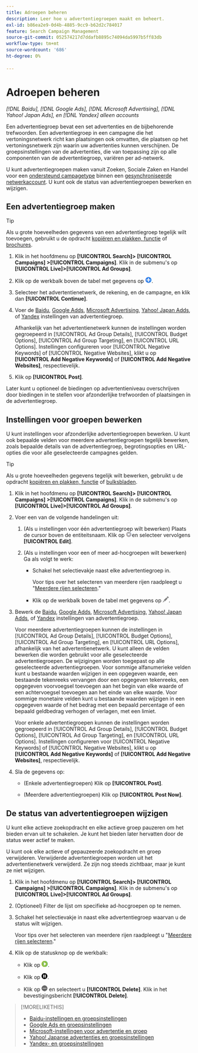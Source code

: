 ```yaml
---
title: Adroepen beheren
description: Leer hoe u advertentiegroepen maakt en beheert.
exl-id: b86ea2e9-0d4b-4885-9cc9-b62d2c784017
feature: Search Campaign Management
source-git-commit: 052574217d7ddafb8895c74094da5997b5ff83db
workflow-type: tm+mt
source-wordcount: '686'
ht-degree: 0%

---
```


# Adroepen beheren

*[!DNL Baidu], [!DNL Google Ads], [!DNL Microsoft Advertising], [!DNL Yahoo! Japan Ads], en [!DNL Yandex] alleen accounts*

Een advertentiegroep bevat een set advertenties en de bijbehorende trefwoorden. Een advertentiegroep in een campagne die het vertoningsnetwerk richt kan plaatsingen ook omvatten, die plaatsen op het vertoningsnetwerk zijn waarin uw advertenties kunnen verschijnen. De groepsinstellingen van de advertenties, die van toepassing zijn op alle componenten van de advertentiegroep, variëren per ad-netwerk.

U kunt advertentiegroepen maken vanuit Zoeken, Sociale Zaken en Handel voor een [ondersteund campagetype](/help/search-social-commerce/introduction/supported-inventory.md) binnen een [gesynchroniseerde netwerkaccount](/help/search-social-commerce/campaign-management/accounts/ad-network-account-about.md). U kunt ook de status van advertentiegroepen bewerken en wijzigen.

## Een advertentiegroep maken

>[!TIP]
>
>Als u grote hoeveelheden gegevens van een advertentiegroep tegelijk wilt toevoegen, gebruikt u de opdracht [kopiëren en plakken, functie](/help/search-social-commerce/campaign-management/campaigns/copy-paste.md) of [brochures](/help/search-social-commerce/campaign-management/bulksheets/bulksheet-about.md).

1. Klik in het hoofdmenu op **[!UICONTROL Search]> [!UICONTROL Campaigns] >[!UICONTROL Campaigns]**. Klik in de submenu&#39;s op **[!UICONTROL Live]>[!UICONTROL Ad Groups]**.

1. Klik op de werkbalk boven de tabel met gegevens op ![Maken](/help/search-social-commerce/assets/add.png "Maken").

1. Selecteer het advertentienetwerk, de rekening, en de campagne, en klik dan **[!UICONTROL Continue]**.

1. Voer de [Baidu](/help/search-social-commerce/campaign-management/campaigns/ad-group-settings-baidu.md), [Google Adds](/help/search-social-commerce/campaign-management/campaigns/ad-group-settings-google.md), [Microsoft Advertising](/help/search-social-commerce/campaign-management/campaigns/ad-group-settings-microsoft.md), [Yahoo! Japan Adds](/help/search-social-commerce/campaign-management/campaigns/ad-group-settings-yahoo-japan.md), of [Yandex](/help/search-social-commerce/campaign-management/campaigns/ad-group-settings-yandex.md) instellingen van advertentiegroep.

   Afhankelijk van het advertentienetwerk kunnen de instellingen worden gegroepeerd in [!UICONTROL Ad Group Details], [!UICONTROL Budget Options], [!UICONTROL Ad Group Targeting], en [!UICONTROL URL Options]. Instellingen configureren voor [!UICONTROL Negative Keywords] of [!UICONTROL Negative Websites], klikt u op **[!UICONTROL Add Negative Keywords]** of **[!UICONTROL Add Negative Websites]**, respectievelijk.

1. Klik op **[!UICONTROL Post]**.

Later kunt u optioneel de biedingen op advertentieniveau overschrijven door biedingen in te stellen voor afzonderlijke trefwoorden of plaatsingen in de advertentiegroep.

## Instellingen voor groepen bewerken

U kunt instellingen voor afzonderlijke advertentiegroepen bewerken. U kunt ook bepaalde velden voor meerdere advertentiegroepen tegelijk bewerken, zoals bepaalde details van de advertentiegroep, begrotingsopties en URL-opties die voor alle geselecteerde campagnes gelden.

>[!TIP]
>
>Als u grote hoeveelheden gegevens tegelijk wilt bewerken, gebruikt u de opdracht [kopiëren en plakken, functie](/help/search-social-commerce/campaign-management/campaigns/copy-paste.md) of [bulksbladen](/help/search-social-commerce/campaign-management/bulksheets/bulksheet-about.md).

1. Klik in het hoofdmenu op **[!UICONTROL Search]> [!UICONTROL Campaigns] >[!UICONTROL Campaigns]**. Klik in de submenu&#39;s op **[!UICONTROL Live]>[!UICONTROL Ad Groups]**.

1. Voer een van de volgende handelingen uit:

   1. (Als u instellingen voor één advertentiegroep wilt bewerken) Plaats de cursor boven de entiteitsnaam. Klik op ![Menupictogram](/help/search-social-commerce/assets/arrow-dropdown-menu.png "Menupictogram")en selecteer vervolgens **[!UICONTROL Edit]**.

   1. (Als u instellingen voor een of meer ad-hocgroepen wilt bewerken) Ga als volgt te werk:

      * Schakel het selectievakje naast elke advertentiegroep in.

        Voor tips over het selecteren van meerdere rijen raadpleegt u &quot;[Meerdere rijen selecteren](/help/search-social-commerce/common-tasks/navigation-editing-selection/multiple-rows-select.md).&quot;

      * Klik op de werkbalk boven de tabel met gegevens op ![Bewerken](/help/search-social-commerce/assets/edit.png "Bewerken").

1. Bewerk de [Baidu](/help/search-social-commerce/campaign-management/campaigns/ad-group-settings-baidu.md), [Google Adds](/help/search-social-commerce/campaign-management/campaigns/ad-group-settings-google.md), [Microsoft Advertising](/help/search-social-commerce/campaign-management/campaigns/ad-group-settings-microsoft.md), [Yahoo! Japan Adds](/help/search-social-commerce/campaign-management/campaigns/ad-group-settings-yahoo-japan.md), of [Yandex](/help/search-social-commerce/campaign-management/campaigns/ad-group-settings-yandex.md) instellingen van advertentiegroep.

   Voor meerdere advertentiegroepen kunnen de instellingen in [!UICONTROL Ad Group Details], [!UICONTROL Budget Options], [!UICONTROL Ad Group Targeting], en [!UICONTROL URL Options], afhankelijk van het advertentienetwerk. U kunt alleen de velden bewerken die worden gebruikt voor alle geselecteerde advertentiegroepen. De wijzigingen worden toegepast op alle geselecteerde advertentiegroepen. Voor sommige alfanumerieke velden kunt u bestaande waarden wijzigen in een opgegeven waarde, een bestaande tekenreeks vervangen door een opgegeven tekenreeks, een opgegeven voorvoegsel toevoegen aan het begin van elke waarde of een achtervoegsel toevoegen aan het einde van elke waarde. Voor sommige monetaire velden kunt u bestaande waarden wijzigen in een opgegeven waarde of het bedrag met een bepaald percentage of een bepaald geldbedrag verhogen of verlagen, met een limiet.

   Voor enkele advertentiegroepen kunnen de instellingen worden gegroepeerd in [!UICONTROL Ad Group Details], [!UICONTROL Budget Options], [!UICONTROL Ad Group Targeting], en [!UICONTROL URL Options]. Instellingen configureren voor [!UICONTROL Negative Keywords] of [!UICONTROL Negative Websites], klikt u op **[!UICONTROL Add Negative Keywords]** of **[!UICONTROL Add Negative Websites]**, respectievelijk.

1. Sla de gegevens op:

   * (Enkele advertentiegroepen) Klik op **[!UICONTROL Post]**.

   * (Meerdere advertentiegroepen) Klik op **[!UICONTROL Post Now]**.

## De status van advertentiegroepen wijzigen

U kunt elke actieve zoekopdracht en elke actieve groep pauzeren om het bieden ervan uit te schakelen. Je kunt het bieden later hervatten door de status weer actief te maken.

U kunt ook elke actieve of gepauzeerde zoekopdracht en groep verwijderen. Verwijderde advertentiegroepen worden uit het advertentienetwerk verwijderd. Ze zijn nog steeds zichtbaar, maar je kunt ze niet wijzigen.

1. Klik in het hoofdmenu op **[!UICONTROL Search]> [!UICONTROL Campaigns] >[!UICONTROL Campaigns]**. Klik in de submenu&#39;s op **[!UICONTROL Live]>[!UICONTROL Ad Groups]**.

1. (Optioneel) Filter de lijst om specifieke ad-hocgroepen op te nemen.

1. Schakel het selectievakje in naast elke advertentiegroep waarvan u de status wilt wijzigen.

   Voor tips over het selecteren van meerdere rijen raadpleegt u &quot;[Meerdere rijen selecteren](/help/search-social-commerce/common-tasks/navigation-editing-selection/multiple-rows-select.md).&quot;

1. Klik op de statusknop op de werkbalk:
   * Klik op ![Activeren](/help/search-social-commerce/assets/activate.png "Activeren").

   * Klik op ![Pauzeren](/help/search-social-commerce/assets/pause.png "Pauzeren").

   * Klik op ![Meer](/help/search-social-commerce/assets/more.png "Meer") en selecteert u **[!UICONTROL Delete]**. Klik in het bevestigingsbericht **[!UICONTROL Delete]**.

>[!MORELIKETHIS]
>
>* [Baidu-instellingen en groepsinstellingen](/help/search-social-commerce/campaign-management/campaigns/ad-group-settings-baidu.md)
>* [Google Ads en groepsinstellingen](/help/search-social-commerce/campaign-management/campaigns/ad-group-settings-google.md)
>* [Microsoft-instellingen voor advertentie en groep](/help/search-social-commerce/campaign-management/campaigns/ad-group-settings-microsoft.md)
>* [Yahoo! Japanse advertenties en groepsinstellingen](/help/search-social-commerce/campaign-management/campaigns/ad-group-settings-yahoo-japan.md)
>* [Yandex- en groepsinstellingen](/help/search-social-commerce/campaign-management/campaigns/ad-group-settings-yandex.md)
